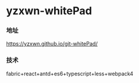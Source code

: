 # yzxwn-whitePad
### 地址
https://yzxwn.github.io/git-whitePad/
### 技术
fabric+react+antd+es6+typescript+less+webpack4
